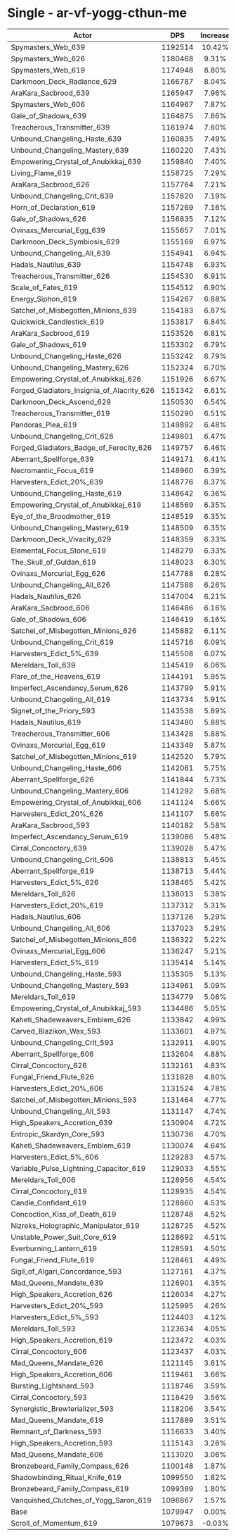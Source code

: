 # Single - ar-vf-yogg-cthun-me
| Actor | DPS | Increase |
|---|:---:|:---:|
|Spymasters_Web_639|1192514|10.42%|
|Spymasters_Web_626|1180468|9.31%|
|Spymasters_Web_619|1174948|8.80%|
|Darkmoon_Deck_Radiance_629|1166787|8.04%|
|AraKara_Sacbrood_639|1165947|7.96%|
|Spymasters_Web_606|1164967|7.87%|
|Gale_of_Shadows_639|1164875|7.86%|
|Treacherous_Transmitter_639|1161974|7.60%|
|Unbound_Changeling_Haste_639|1160835|7.49%|
|Unbound_Changeling_Mastery_639|1160220|7.43%|
|Empowering_Crystal_of_Anubikkaj_639|1159840|7.40%|
|Living_Flame_619|1158725|7.29%|
|AraKara_Sacbrood_626|1157764|7.21%|
|Unbound_Changeling_Crit_639|1157620|7.19%|
|Horn_of_Declaration_619|1157269|7.16%|
|Gale_of_Shadows_626|1156835|7.12%|
|Ovinaxs_Mercurial_Egg_639|1155657|7.01%|
|Darkmoon_Deck_Symbiosis_629|1155169|6.97%|
|Unbound_Changeling_All_639|1154941|6.94%|
|Hadals_Nautilus_639|1154748|6.93%|
|Treacherous_Transmitter_626|1154530|6.91%|
|Scale_of_Fates_619|1154512|6.90%|
|Energy_Siphon_619|1154267|6.88%|
|Satchel_of_Misbegotten_Minions_639|1154183|6.87%|
|Quickwick_Candlestick_619|1153817|6.84%|
|AraKara_Sacbrood_619|1153526|6.81%|
|Gale_of_Shadows_619|1153302|6.79%|
|Unbound_Changeling_Haste_626|1153242|6.79%|
|Unbound_Changeling_Mastery_626|1152324|6.70%|
|Empowering_Crystal_of_Anubikkaj_626|1151926|6.67%|
|Forged_Gladiators_Insignia_of_Alacrity_626|1151342|6.61%|
|Darkmoon_Deck_Ascend_629|1150530|6.54%|
|Treacherous_Transmitter_619|1150290|6.51%|
|Pandoras_Plea_619|1149892|6.48%|
|Unbound_Changeling_Crit_626|1149801|6.47%|
|Forged_Gladiators_Badge_of_Ferocity_626|1149757|6.46%|
|Aberrant_Spellforge_639|1149171|6.41%|
|Necromantic_Focus_619|1148960|6.39%|
|Harvesters_Edict_20%_639|1148776|6.37%|
|Unbound_Changeling_Haste_619|1148642|6.36%|
|Empowering_Crystal_of_Anubikkaj_619|1148569|6.35%|
|Eye_of_the_Broodmother_619|1148519|6.35%|
|Unbound_Changeling_Mastery_619|1148509|6.35%|
|Darkmoon_Deck_Vivacity_629|1148359|6.33%|
|Elemental_Focus_Stone_619|1148279|6.33%|
|The_Skull_of_Guldan_619|1148023|6.30%|
|Ovinaxs_Mercurial_Egg_626|1147788|6.28%|
|Unbound_Changeling_All_626|1147588|6.26%|
|Hadals_Nautilus_626|1147004|6.21%|
|AraKara_Sacbrood_606|1146486|6.16%|
|Gale_of_Shadows_606|1146419|6.16%|
|Satchel_of_Misbegotten_Minions_626|1145882|6.11%|
|Unbound_Changeling_Crit_619|1145716|6.09%|
|Harvesters_Edict_5%_639|1145508|6.07%|
|Mereldars_Toll_639|1145419|6.06%|
|Flare_of_the_Heavens_619|1144191|5.95%|
|Imperfect_Ascendancy_Serum_626|1143799|5.91%|
|Unbound_Changeling_All_619|1143734|5.91%|
|Signet_of_the_Priory_593|1143538|5.89%|
|Hadals_Nautilus_619|1143480|5.88%|
|Treacherous_Transmitter_606|1143428|5.88%|
|Ovinaxs_Mercurial_Egg_619|1143349|5.87%|
|Satchel_of_Misbegotten_Minions_619|1142520|5.79%|
|Unbound_Changeling_Haste_606|1142061|5.75%|
|Aberrant_Spellforge_626|1141844|5.73%|
|Unbound_Changeling_Mastery_606|1141292|5.68%|
|Empowering_Crystal_of_Anubikkaj_606|1141124|5.66%|
|Harvesters_Edict_20%_626|1141107|5.66%|
|AraKara_Sacbrood_593|1140182|5.58%|
|Imperfect_Ascendancy_Serum_619|1139086|5.48%|
|Cirral_Concoctory_639|1139028|5.47%|
|Unbound_Changeling_Crit_606|1138813|5.45%|
|Aberrant_Spellforge_619|1138713|5.44%|
|Harvesters_Edict_5%_626|1138465|5.42%|
|Mereldars_Toll_626|1138013|5.38%|
|Harvesters_Edict_20%_619|1137312|5.31%|
|Hadals_Nautilus_606|1137126|5.29%|
|Unbound_Changeling_All_606|1137023|5.29%|
|Satchel_of_Misbegotten_Minions_606|1136322|5.22%|
|Ovinaxs_Mercurial_Egg_606|1136247|5.21%|
|Harvesters_Edict_5%_619|1135414|5.14%|
|Unbound_Changeling_Haste_593|1135305|5.13%|
|Unbound_Changeling_Mastery_593|1134961|5.09%|
|Mereldars_Toll_619|1134779|5.08%|
|Empowering_Crystal_of_Anubikkaj_593|1134486|5.05%|
|Kaheti_Shadeweavers_Emblem_626|1133842|4.99%|
|Carved_Blazikon_Wax_593|1133601|4.97%|
|Unbound_Changeling_Crit_593|1132911|4.90%|
|Aberrant_Spellforge_606|1132604|4.88%|
|Cirral_Concoctory_626|1132161|4.83%|
|Fungal_Friend_Flute_626|1131828|4.80%|
|Harvesters_Edict_20%_606|1131524|4.78%|
|Satchel_of_Misbegotten_Minions_593|1131464|4.77%|
|Unbound_Changeling_All_593|1131147|4.74%|
|High_Speakers_Accretion_639|1130904|4.72%|
|Entropic_Skardyn_Core_593|1130736|4.70%|
|Kaheti_Shadeweavers_Emblem_619|1130074|4.64%|
|Harvesters_Edict_5%_606|1129283|4.57%|
|Variable_Pulse_Lightning_Capacitor_619|1129033|4.55%|
|Mereldars_Toll_606|1128956|4.54%|
|Cirral_Concoctory_619|1128935|4.54%|
|Candle_Confidant_619|1128860|4.53%|
|Concoction_Kiss_of_Death_619|1128748|4.52%|
|Nizreks_Holographic_Manipulator_619|1128725|4.52%|
|Unstable_Power_Suit_Core_619|1128692|4.51%|
|Everburning_Lantern_619|1128591|4.50%|
|Fungal_Friend_Flute_619|1128461|4.49%|
|Sigil_of_Algari_Concordance_593|1127161|4.37%|
|Mad_Queens_Mandate_639|1126901|4.35%|
|High_Speakers_Accretion_626|1126034|4.27%|
|Harvesters_Edict_20%_593|1125995|4.26%|
|Harvesters_Edict_5%_593|1124403|4.12%|
|Mereldars_Toll_593|1123634|4.05%|
|High_Speakers_Accretion_619|1123472|4.03%|
|Cirral_Concoctory_606|1123437|4.03%|
|Mad_Queens_Mandate_626|1121145|3.81%|
|High_Speakers_Accretion_606|1119461|3.66%|
|Bursting_Lightshard_593|1118746|3.59%|
|Cirral_Concoctory_593|1118429|3.56%|
|Synergistic_Brewterializer_593|1118206|3.54%|
|Mad_Queens_Mandate_619|1117889|3.51%|
|Remnant_of_Darkness_593|1116633|3.40%|
|High_Speakers_Accretion_593|1115143|3.26%|
|Mad_Queens_Mandate_606|1113020|3.06%|
|Bronzebeard_Family_Compass_626|1100148|1.87%|
|Shadowbinding_Ritual_Knife_619|1099550|1.82%|
|Bronzebeard_Family_Compass_619|1099389|1.80%|
|Vanquished_Clutches_of_Yogg_Saron_619|1096867|1.57%|
|Base|1079947|0.00%|
|Scroll_of_Momentum_619|1079673|-0.03%|
